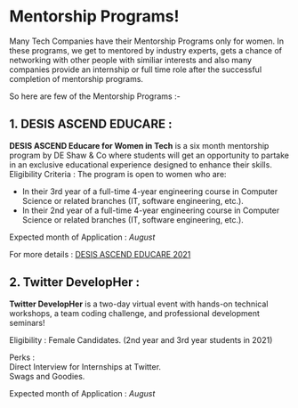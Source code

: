 # Mentorship Programs!

Many Tech Companies have their Mentorship Programs only for women. In these programs, we get to mentored by industry experts, gets a chance of networking with other people with similiar interests and also many companies provide an internship or full time role after the successful completion of mentorship programs.

So here are few of the Mentorship Programs :-



## 1. DESIS ASCEND EDUCARE :

**DESIS ASCEND Educare for Women in Tech** is a six month mentorship program by DE Shaw & Co where students will get an opportunity to partake in an exclusive educational experience designed to enhance their skills. 
  Eligibility Criteria : The program is open to women who are:  

-   In their 3rd  year of a full-time 4-year engineering course in Computer Science or related branches (IT, software engineering, etc.).
-   In their 2nd  year of a full-time 4-year engineering course in Computer Science or related branches (IT, software engineering, etc.). 

Expected month of Application : *August* 

For more details : [DESIS ASCEND EDUCARE 2021](https://www.deshaw.com/forms/OERCQTZFNjEtQUIyQi00ODkwLTlBODktMkU2MDQ1NzQwRUE4)

## 2. Twitter DevelopHer :


  
**Twitter DevelopHer** is a two-day virtual event with hands-on technical workshops, a team coding challenge, and professional development seminars!

  
Eligibility : Female Candidates.  (2nd year and 3rd year students in 2021)
  
Perks :  
Direct Interview for Internships at Twitter.  
Swags and Goodies.

Expected month of Application : *August* 

 
